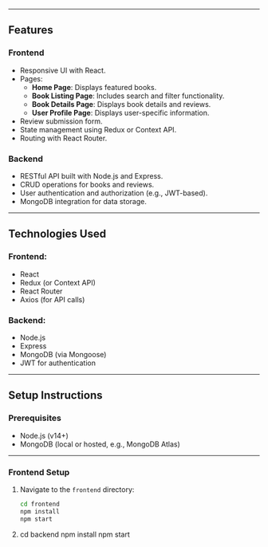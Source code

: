 
---

## **Features**

### Frontend
- Responsive UI with React.
- Pages:
  - **Home Page**: Displays featured books.
  - **Book Listing Page**: Includes search and filter functionality.
  - **Book Details Page**: Displays book details and reviews.
  - **User Profile Page**: Displays user-specific information.
- Review submission form.
- State management using Redux or Context API.
- Routing with React Router.

### Backend
- RESTful API built with Node.js and Express.
- CRUD operations for books and reviews.
- User authentication and authorization (e.g., JWT-based).
- MongoDB integration for data storage.

---

## **Technologies Used**

### Frontend:
- React
- Redux (or Context API)
- React Router
- Axios (for API calls)

### Backend:
- Node.js
- Express
- MongoDB (via Mongoose)
- JWT for authentication

---

## **Setup Instructions**

### Prerequisites
- Node.js (v14+)
- MongoDB (local or hosted, e.g., MongoDB Atlas)

---

### **Frontend Setup**

1. Navigate to the `frontend` directory:
   ```bash
   cd frontend
   npm install
   npm start

2. cd backend
   npm install
   npm start
